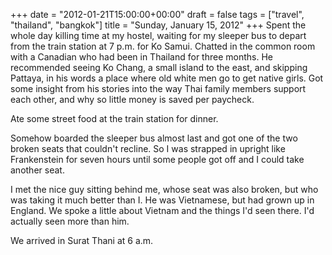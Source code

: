 +++
date = "2012-01-21T15:00:00+00:00"
draft = false
tags = ["travel", "thailand", "bangkok"]
title = "Sunday, January 15, 2012"
+++
Spent the whole day killing time at my hostel, waiting for my sleeper bus to depart from the train station at 7 p.m. for Ko Samui. Chatted in the common room with a Canadian who had been in Thailand for three months. He recommended seeing Ko Chang, a small island to the east, and skipping Pattaya, in his words a place where old white men go to get native girls. Got some insight from his stories into the way Thai family members support each other, and why so little money is saved per paycheck.

Ate some street food at the train station for dinner.

Somehow boarded the sleeper bus almost last and got one of the two broken seats that couldn't recline. So I was strapped in upright like Frankenstein for seven hours until some people got off and I could take another seat.

I met the nice guy sitting behind me, whose seat was also broken, but who was taking it much better than I. He was Vietnamese, but had grown up in England. We spoke a little about Vietnam and the things I'd seen there. I'd actually seen more than him.

We arrived in Surat Thani at 6 a.m.
